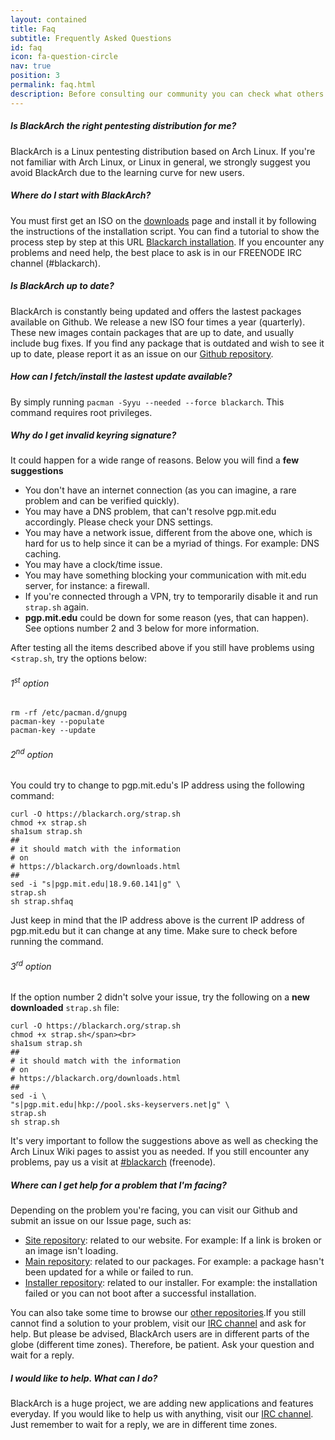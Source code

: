 ```yaml
---
layout: contained
title: Faq
subtitle: Frequently Asked Questions
id: faq
icon: fa-question-circle
nav: true
position: 3
permalink: faq.html
description: Before consulting our community you can check what others have asked before.
---
```


##### Is BlackArch the right pentesting distribution for me?

BlackArch is a Linux pentesting distribution based on Arch Linux. If you're not familiar with Arch Linux, or Linux in general, we strongly suggest you avoid BlackArch due to the learning curve for new users.

##### Where do I start with BlackArch?

You must first get an ISO on the [downloads](download.html) page and install it by following the instructions of the installation script. You can find a tutorial to show the process step by step at this URL [Blackarch installation](blackarch-install.html). If you encounter any problems and need help, the best place to ask is in our FREENODE IRC channel (#blackarch).

##### Is BlackArch up to date?

BlackArch is constantly being updated and offers the lastest packages available on Github. We release a new ISO four times a year (quarterly). These new images contain packages that are up to date, and usually include bug fixes. If you find any package that is outdated and wish to see it up to date, please report it as an issue on our [Github repository](https://github.com/BlackArch/blackarch).

##### How can I fetch/install the lastest update available?

By simply running `pacman -Syyu --needed --force blackarch`. This command requires root privileges.
                            
##### Why do I get invalid keyring signature?

It could happen for a wide range of reasons. Below you will find a __few suggestions__


* You don't have an internet connection (as you can imagine, a rare problem and can be verified quickly).
* You may have a DNS problem, that can't resolve pgp.mit.edu accordingly. Please check your DNS settings.
* You may have a network issue, different from the above one, which is hard for us to help since it can be a myriad of things. For example: DNS caching.
* You may have a clock/time issue.
* You may have something blocking your communication with mit.edu server, for instance: a firewall.
* If you're connected through a VPN, try to temporarily disable it and run `strap.sh` again.
* __pgp.mit.edu__ could be down for some reason (yes, that can happen). See options number 2 and 3 below for more information.

After testing all the items described above if you still have problems using <`strap.sh`, try the options below:
                            
###### 1<sup>st</sup> option

```
rm -rf /etc/pacman.d/gnupg
pacman-key --populate
pacman-key --update
```

###### 2<sup>nd</sup> option

You could try to change to pgp.mit.edu's IP address using the following command:

```
curl -O https://blackarch.org/strap.sh
chmod +x strap.sh
sha1sum strap.sh 
##
# it should match with the information
# on 
# https://blackarch.org/downloads.html
##
sed -i "s|pgp.mit.edu|18.9.60.141|g" \
strap.sh
sh strap.shfaq
```

Just keep in mind that the IP address above is the current IP address of pgp.mit.edu but it can change at any time. Make sure to check before running the command.


###### 3<sup>rd</sup> option

If the option number 2 didn't solve your issue, try the following on a __new downloaded__ `strap.sh` file:

```
curl -O https://blackarch.org/strap.sh
chmod +x strap.sh</span><br>
sha1sum strap.sh
##
# it should match with the information
# on 
# https://blackarch.org/downloads.html
##
sed -i \
"s|pgp.mit.edu|hkp://pool.sks-keyservers.net|g" \
strap.sh
sh strap.sh
```

It's very important to follow the suggestions above as well as checking the Arch Linux Wiki pages to assist you as needed. If you still encounter any problems, pay us a visit at [#blackarch](irc://irc.freenode.net/blackarch) (freenode).
                            
##### Where can I get help for a problem that I'm facing?

Depending on the problem you're facing, you can visit our Github and submit an issue on our Issue page, such as:

* [Site repository](https://github.com/BlackArch/blackarch-site/issues): related to our website. For example: If a link is broken or an image isn't loading.
* [Main repository](https://github.com/BlackArch/blackarch/issues): related to our packages. For example: a package hasn't been updated for a while or failed to run.
* [Installer repository](https://github.com/BlackArch/blackarch-installer): related to our installer. For example: the installation failed or you can not boot after a successful installation.

You can also take some time to browse our [other repositories](https://github.com/BlackArch).If you still cannot find a solution to your problem, visit our [IRC channel](irc://irc.freenode.net/blackarch) and ask for help. But please be advised, BlackArch users are in different parts of the globe (different time zones). Therefore, be patient. Ask your question and wait for a reply.
                            
                            
##### I would like to help. What can I do?

BlackArch is a huge project, we are adding new applications and features everyday.
If you would like to help us with anything, visit our [IRC channel](irc://irc.freenode.net/blackarch). Just remember to wait for a reply, we are in different time zones.

